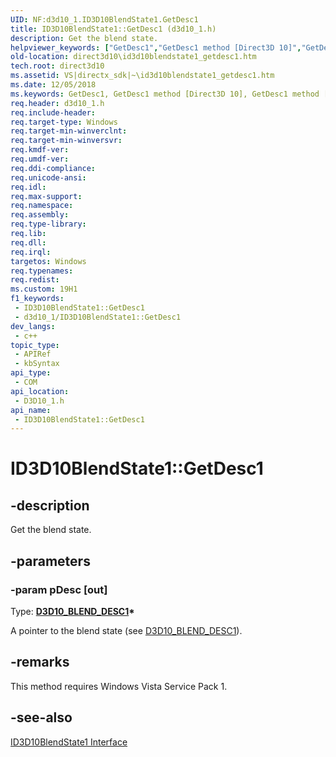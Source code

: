 ```yaml
---
UID: NF:d3d10_1.ID3D10BlendState1.GetDesc1
title: ID3D10BlendState1::GetDesc1 (d3d10_1.h)
description: Get the blend state.
helpviewer_keywords: ["GetDesc1","GetDesc1 method [Direct3D 10]","GetDesc1 method [Direct3D 10]","ID3D10BlendState1 interface","ID3D10BlendState1 interface [Direct3D 10]","GetDesc1 method","ID3D10BlendState1.GetDesc1","ID3D10BlendState1::GetDesc1","b4b6a61b-f094-530a-21fb-49f9704b2b79","d3d10_1/ID3D10BlendState1::GetDesc1","direct3d10.id3d10blendstate1_getdesc1"]
old-location: direct3d10\id3d10blendstate1_getdesc1.htm
tech.root: direct3d10
ms.assetid: VS|directx_sdk|~\id3d10blendstate1_getdesc1.htm
ms.date: 12/05/2018
ms.keywords: GetDesc1, GetDesc1 method [Direct3D 10], GetDesc1 method [Direct3D 10],ID3D10BlendState1 interface, ID3D10BlendState1 interface [Direct3D 10],GetDesc1 method, ID3D10BlendState1.GetDesc1, ID3D10BlendState1::GetDesc1, b4b6a61b-f094-530a-21fb-49f9704b2b79, d3d10_1/ID3D10BlendState1::GetDesc1, direct3d10.id3d10blendstate1_getdesc1
req.header: d3d10_1.h
req.include-header: 
req.target-type: Windows
req.target-min-winverclnt: 
req.target-min-winversvr: 
req.kmdf-ver: 
req.umdf-ver: 
req.ddi-compliance: 
req.unicode-ansi: 
req.idl: 
req.max-support: 
req.namespace: 
req.assembly: 
req.type-library: 
req.lib: 
req.dll: 
req.irql: 
targetos: Windows
req.typenames: 
req.redist: 
ms.custom: 19H1
f1_keywords:
 - ID3D10BlendState1::GetDesc1
 - d3d10_1/ID3D10BlendState1::GetDesc1
dev_langs:
 - c++
topic_type:
 - APIRef
 - kbSyntax
api_type:
 - COM
api_location:
 - D3D10_1.h
api_name:
 - ID3D10BlendState1::GetDesc1
---
```


# ID3D10BlendState1::GetDesc1


## -description

Get the blend state.

## -parameters

### -param pDesc [out]

Type: <b><a href="/windows/win32/api/d3d10_1/ns-d3d10_1-d3d10_blend_desc1">D3D10_BLEND_DESC1</a>*</b>

A pointer to the blend state (see <a href="/windows/win32/api/d3d10_1/ns-d3d10_1-d3d10_blend_desc1">D3D10_BLEND_DESC1</a>).

## -remarks

This method requires Windows Vista Service Pack 1.

## -see-also

<a href="/windows/win32/api/d3d10_1/nn-d3d10_1-id3d10blendstate1">ID3D10BlendState1 Interface</a>

